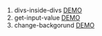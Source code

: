 1. divs-inside-divs [DEMO](https://cdn.rawgit.com/DanielaPopova/TelerikAcademy_Homeworks/76b1eec1/JS%20DOM%20UI/01.%20Document%20Object%20Model/01.%20DivsInsideDivs.html)
2. get-input-value [DEMO](https://cdn.rawgit.com/DanielaPopova/TelerikAcademy_Homeworks/f1ee3bc0/JS%20DOM%20UI/01.%20Document%20Object%20Model/02.%20GetInputValue.html)
3. change-backgorund [DEMO](https://cdn.rawgit.com/DanielaPopova/TelerikAcademy_Homeworks/f1ee3bc0/JS%20DOM%20UI/01.%20Document%20Object%20Model/03.%20ChangeBackgorund.html) 